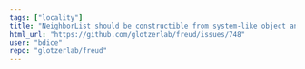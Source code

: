 ```yaml
---
tags: ["locality"]
title: "NeighborList should be constructible from system-like object and 2D array of bond indices"
html_url: "https://github.com/glotzerlab/freud/issues/748"
user: "bdice"
repo: "glotzerlab/freud"
---
```


